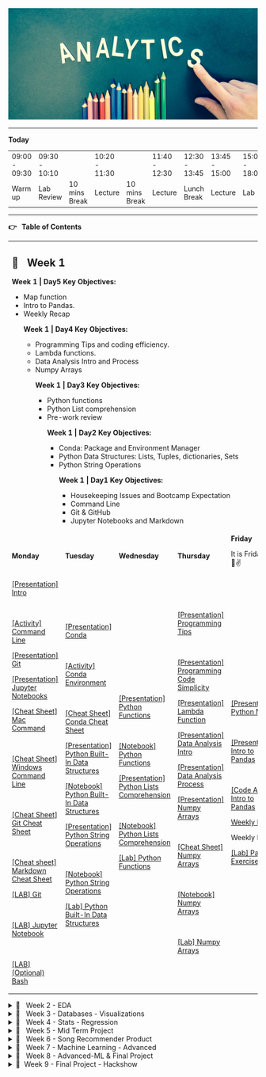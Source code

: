 
<!-- Yay, no errors, warnings, or alerts! -->

<div align="center">

<img src="header.jpg" alt="Data Analytics" style="height: 225px; width:1300px;"/>

</div>

---

**Today**


<table>
  <tr>
   <td>09:00 - 09:30
   </td>
   <td>09:30 - 10:10
   </td>
   <td>
   </td>
   <td>10:20 - 11:30
   </td>
   <td>
   </td>
   <td>11:40 - 12:30
   </td>
   <td>12:30 - 13:45
   </td>
   <td>13:45 - 15:00
   </td>
   <td>15:00 - 18:00
   </td>
  </tr>
  <tr>
   <td>Warm up
   </td>
   <td>Lab Review
   </td>
   <td>10 mins Break
   </td>
   <td>Lecture
   </td>
   <td>10 mins Break
   </td>
   <td>Lecture
   </td>
   <td>Lunch Break
   </td>
   <td>Lecture
   </td>
   <td>Lab
   </td>
  </tr>
</table>


---

**👉 **&nbsp;** Table of Contents**


<table>
  <tr>
   <td colspan="5" > <h2>📅 &nbsp;  <strong>Week 1</strong></h2>
<p>
<strong>Week 1 | Day5 Key Objectives:</strong>
<ul>

<li>Map function

<li>Intro to Pandas.

<li>Weekly Recap

<p>
<strong>Week 1 | Day4 Key Objectives:</strong>
<ul>

<li>Programming Tips and coding efficiency.

<li>Lambda functions.

<li>Data Analysis Intro and Process

<li>Numpy Arrays

<p>
<strong>Week 1 | Day3 Key Objectives:</strong>
<ul>

<li>Python functions

<li>Python List comprehension

<li>Pre-work review

<p>
<strong>Week 1 | Day2 Key Objectives:</strong>
<ul>

<li>Conda: Package and Environment Manager

<li>Python Data Structures: Lists, Tuples, dictionaries, Sets

<li>Python String Operations

<p>
<strong>Week 1 | Day1 Key Objectives:</strong>
<ul>

<li>Housekeeping Issues and Bootcamp Expectation

<li>Command Line

<li>Git & GitHub

<li>Jupyter Notebooks and Markdown
</li>
</ul>
</li>
</ul>
</li>
</ul>
</li>
</ul>
</li>
</ul>
   </td>
  </tr>
  <tr>
   <td><strong>Monday</strong>
   </td>
   <td><strong>Tuesday</strong>
   </td>
   <td><strong>Wednesday</strong>
   </td>
   <td><strong>Thursday</strong>
   </td>
   <td><strong>Friday</strong>
<p>
It is Friday!! 🥳😎✌️
<p>
<strong> </strong>
   </td>
  </tr>
  <tr>
   <td><a href="https://docs.google.com/presentation/d/1Kg4LAjE1oDtG-FLdQSaR1hecYwiMX_5-jP9tt7QHlIU/edit?usp=sharing">[Presentation] Intro</a>
<p>
<br>
<p>
<a href="https://github.com/repicao/IH_AB_DA_FT_AUG_2023/blob/main/Class_Materials/Command_Line/Activities/Activity_Command_Line.md">[Activity] Command Line</a>
<p>
<a href="https://docs.google.com/presentation/d/1dFYafjz3IV5pCaH-nNIeWKVeAjwfmhFn47S9ZrxE2pg/edit?usp=sharing">[Presentation] Git</a>
<p>
<a href="https://docs.google.com/presentation/d/1aun46umuf1hrXn5SfzzpvPNurrHeu3pODn1Jpm8_27o/edit?usp=sharing">[Presentation] Jupyter Notebooks</a>
<p>
<a href="https://github.com/repicao/IH_AB_DA_FT_AUG_2023/blob/main/Class_Materials/Command_Line/Cheat_Sheet_MAC_Command_Line.pdf">[Cheat Sheet] Mac Command</a>
<p>
<br>
<p>
<a href="https://github.com/repicao/IH_AB_DA_FT_AUG_2023/blob/main/Class_Materials/Command_Line/Cheat_Sheet_Windows_Command_Prompt.pdf">[Cheat Sheet] Windows Command Line</a>
<p>
<br>
<p>
<a href="https://github.com/repicao/IH_DA_FT_AUG_2023/blob/main/Class_Materials/Git_GitHub/Cheat_Sheet_Git_Education.pdf">[Cheat Sheet] Git Cheat Sheet</a>
<p>
<br>
<p>
<a href="https://github.com/repicao/IH_AB_DA_FT_AUG_2023/blob/main/Class_Materials/Jupyter_Notebook/Cheat_Sheet_Markdown.md">[Cheat sheet] Markdown Cheat Sheet</a>
<p>
<a href="https://github.com/repicao/IH_AB_DA_FT_AUG_2023/blob/main/Class_Materials/Git_GitHub/Labs/Lab_Git.md">[LAB] Git</a>
<p>
<br>
<p>
<a href="https://github.com/repicao/IH_AB_DA_FT_AUG_2023/blob/main/Class_Materials/Jupyter_Notebook/Labs/Lab_Juypter_Notebook.md">[LAB] Jupyter Notebook</a>
<p>
<br>
<p>
<a href="https://github.com/repicao/IH_AB_DA_FT_AUG_2023/blob/main/Class_Materials/Command_Line/Labs/Lab_Bash.md">[LAB] (Optional) Bash</a>
   </td>
   <td><a href="https://docs.google.com/presentation/d/1B0luhf2eWFIMaofY1mm2oT5jBZlg7RydRpV5wR1KwgQ/edit?usp=sharing">[Presentation] Conda</a>
<p>
<br>
<p>
<a href="https://github.com/repicao/IH_AB_DA_FT_AUG_2023/blob/main/Class_Materials/Conda/Activities/Conda_Activity_Environments.md">[Activity] Conda Environment</a>
<p>
<br>
<p>
<a href="https://github.com/repicao/IH_AB_DA_FT_AUG_2023/blob/main/Class_Materials/Conda/Cheat_Sheet_Conda.pdf">[Cheat Sheet] Conda Cheat Sheet</a>
<p>
<a href="https://docs.google.com/presentation/d/1jmBBwxCiNZPdeDFAmt_cHQ4GPrC91vkkMmA-kj40Zck/edit?usp=sharing">[Presentation] Python Built-In Data Structures</a>
<p>
<a href="https://github.com/repicao/IH_AB_DA_FT_AUG_2023/blob/main/Class_Materials/Python_Basics/Python_Built-In-Data_Structures.ipynb">[Notebook] Python Built-In Data Structures</a>
<p>
<a href="https://docs.google.com/presentation/d/1KBqPtwqEiQ-fwAWjGGZADZd6bGjhtfw_F3ltnOGd77k/edit?usp=sharing">[Presentation] Python String Operations</a>
<p>
<br>
<p>
<a href="https://github.com/repicao/IH_AB_DA_FT_AUG_2023/blob/main/Class_Materials/Python_Basics/Python_String_Operations.ipynb">[Notebook] Python String Operations</a>
<p>
<a href="https://github.com/data-bootcamp-v4/lab-python-data-structures">[Lab] Python Built-In Data Structures</a>
<p>
<br>
<p>
   </td>
   <td><a href="https://docs.google.com/presentation/d/1QDrvALgEfzewKlyI5t8Iq5mieXNxb1nQl8OdD7UV9yw/edit?usp=sharing">[Presentation] Python Functions</a>
<p>
<br>
<p>
<a href="https://github.com/repicao/IH_AB_DA_FT_AUG_2023/blob/main/Class_Materials/Python_Basics/Python_Functions.ipynb">[Notebook] Python Functions</a>
<p>
<a href="https://docs.google.com/presentation/d/1UG5c6XPeEUmwHt4fh2lA6AzH1G7kcqjbF_pDZet6OHE/edit?usp=sharing">[Presentation] Python Lists Comprehension</a>
<p>
<br>
<p>
<a href="https://github.com/repicao/IH_AB_DA_FT_AUG_2023/blob/main/Class_Materials/Python_Basics/List_Comprehensions.ipynb">[Notebook] Python Lists Comprehension</a>
<p>
<a href="https://github.com/data-bootcamp-v4/lab-python-functions">[Lab] Python Functions</a>
   </td>
   <td><a href="https://docs.google.com/presentation/d/1ex3m_Gmrfne_l8oQqFjpwkWfCtQTr3co-pdtKVAiGPY/edit?usp=sharing">[Presentation] Programming Tips</a>
<p>
<br>
<p>
<a href="https://docs.google.com/presentation/d/1XrWw-KkaokRkYKD283XkIpRrhG6z37ldDASgaCLbg1k/edit?usp=sharing">[Presentation] Programming Code Simplicity</a>
<p>
<a href="https://docs.google.com/presentation/d/1fupIWSyoyC_VunN2HRWOyRpO5CrRAmRBurW99WZFUHs/edit?usp=sharing">[Presentation] Lambda Function</a>
<p>
<a href="https://docs.google.com/presentation/d/1AuMxc8qBaTQwLv-b6_xFk-0kclhznaNf_ayS7uEgdC4/edit?usp=sharing">[Presentation] Data Analysis Intro</a>
<p>
<a href="https://docs.google.com/presentation/d/1IHtD509p-WdOiUUq8HsVA8ogC3s-Bo9SYw4kbSjEUMA/edit?usp=sharing">[Presentation] Data Analysis Process</a>
<p>
<a href="https://docs.google.com/presentation/d/1OpXH8ovA7r9KeiccF7xzi05tCxSQbPgC1xyJ_8y6dPk/edit?usp=sharing">[Presentation] Numpy Arrays</a>
<p>
<br>
<p>
<a href="https://github.com/repicao/IH_AB_DA_FT_AUG_2023/blob/main/Class_Materials/Numpy/Numpy_Python_Cheat_Sheet.pdf">[Cheat Sheet] Numpy Arrays</a>
<p>
<br>
<p>
<a href="https://github.com/repicao/IH_AB_DA_FT_AUG_2023/blob/main/Class_Materials/Numpy/Numpy.ipynb">[Notebook] Numpy Arrays</a>
<p>
<br>
<p>
<a href="https://github.com/repicao/IH_AB_DA_FT_AUG_2023/blob/main/Class_Materials/Numpy/Labs/Lab_Numpy_exercises_with_hints.md">[Lab] Numpy Arrays</a>
   </td>
   <td><a href="https://docs.google.com/presentation/d/14eFigQn9W98c3-KMQKOrGCZfEp15p-8sEGKRVR_V_K0/edit?usp=sharing">[Presentation] Python Map</a>
<p>
<br>
<p>
<a href="https://docs.google.com/presentation/d/1M9Feurk2rQfLSDfhSBZl2f4fJOGcWjahHQ2F-MWdT7w/edit?usp=sharing">[Presentation] Intro to Pandas</a>
<p>
<br>
<p>
<a href="https://github.com/repicao/IH_AB_DA_FT_AUG_2023/blob/main/Class_Materials/Pandas/Pandas_Data_Frame_General-Part_1.ipynb">[Code Along] Intro to Pandas</a>
<p>
<a href="https://docs.google.com/presentation/d/1OkpxrDnf3TF4hUDzXa8ZxFuz-JbQjfcXNSCkrItjyBw/edit?usp=sharing">Weekly Recap</a>
<p>
Weekly Retro
<p>
<a href="https://github.com/repicao/IH_AB_DA_FT_AUG_2023/tree/main/Class_Materials/Pandas/Labs/Lab_Pandas_part_1.ipynb">[Lab] Pandas Exercises</a>
   </td>
  </tr>
</table>


<details>

<summary>📅  &nbsp; Week 2 - EDA </summary>


<table>
  <tr>
   <td colspan="5" > <h2>📅 &nbsp;  <strong>Week 2</strong></h2>
<p>
<strong>Week 2 | Day1 Key Objectives:</strong>
<ul>

<li>Pandas continued (filtering,applying functions, concatenating, IO operations)

<li>HealthCare For All Case Study

<li>Data Cleaning using Pandas

<p>
<strong>Week 2 | Day2 Key Objectives:</strong>
<ul>

<li>HealthCare For All Case Study

<li>Data Cleaning using Pandas

<li>Statistics basics ( samples, probability, distributions, random variables, samples, measures of central tendency and dispersion).

<p>
<strong>Week 2 | Day3 Key Objectives:</strong>
<ul>

<li>Correlation and correlation Matrix

<li>Plotting using Matplotlib and seaborn

<li>Exploratory Data Analysis

<p>
<strong>Week 2 | Day4 Key Objectives:</strong>
<ul>

<li>Data Pipelining

<li>Linear Regression

<p>
<strong>Week 2 | Day5 Key Objectives:</strong>
<ul>

<li>Weekly Recap

<li>Pandas Group By

<li>Pandas Merging

<li>Pandas Best Practices
</li>
</ul>
</li>
</ul>
</li>
</ul>
</li>
</ul>
</li>
</ul>
   </td>
  </tr>
  <tr>
   <td><strong>Monday</strong>
   </td>
   <td><strong>Tuesday</strong>
   </td>
   <td><strong>Wednesday</strong>
   </td>
   <td><strong>Thursday</strong>
   </td>
   <td><strong>Friday</strong>
<p>
It is Friday!! 🥳😎✌️
<p>
<strong> </strong>
   </td>
  </tr>
  <tr>
   <td>
<p>
<br>
<p>
<a href="https://docs.google.com/presentation/d/1M9Feurk2rQfLSDfhSBZl2f4fJOGcWjahHQ2F-MWdT7w/edit?usp=sharing">[Presentation] Intro to Pandas</a>
<p>
<br>
<a href="https://github.com/repicao/IH_AB_DA_FT_AUG_2023/blob/main/Class_Materials/Pandas/Pandas_Data_Frame_General-Part_1.ipynb">[Code Along] Pandas_Part_1</a>
<br>
<p>
<a href="https://github.com/repicao/IH_AB_DA_FT_AUG_2023/blob/main/Class_Materials/Case_Studies/Health_Care_For_All_Case_Study/Health_Care_for_All_Case_Study.md">[Healthcare For All Case Study]</a>
<p>
<br>
<p>
<a href="https://github.com/repicao/IH_AB_DA_FT_AUG_2023/blob/main/Class_Materials/Case_Studies/Health_Care_For_All_Case_Study/Intro_To_Pandas_Healthcare For_All_Data_Cleaning.ipynb">[Code_Along] Healthcare For All Case Study</a>
<p>
<br>
<p>
<a href="https://github.com/data-bootcamp-v4/lab-dw-data-cleaning-and-formatting">[Lab] EDA_Round_1</a>
   </td>
   <td><p>
<a href="https://docs.google.com/presentation/d/1AuMxc8qBaTQwLv-b6_xFk-0kclhznaNf_ayS7uEgdC4/edit?usp=sharing">[Presentation] Data Analysis Intro</a>
<p>
<a href="https://docs.google.com/presentation/d/1IHtD509p-WdOiUUq8HsVA8ogC3s-Bo9SYw4kbSjEUMA/edit?usp=sharing">[Presentation] Data Analysis Process</a>
<p>
     <a href="https://docs.google.com/presentation/d/1zTSSzzuxgr_yvj696ieVhl7HgZ2pnepulBdeYa2nLwQ/edit?usp=sharing">[Presentation] Basic Statistical Concepts</a>
<p>
<br>
<p>
<a href="https://github.com/data-bootcamp-v4/lab-dw-data-structuring-and-combining">[Lab] EDA_Round_2</a>
   </td>
   <td><a href="https://docs.google.com/presentation/d/1FLmgMD_IGWTqscK4itzUi9Qe8B6GHL8tBv3QBeHEpq0/edit?usp=sharing">[Presentation] Correlation of Numerical Features</a>
<p>
<br>
<p>
<a href="https://docs.google.com/presentation/d/1k_J8tSdbqMLGjRhdJyBDXihFsGZnHSuQHAIAud8ipng/edit?usp=sharing">[Presentation] EDA with plotting</a>
<p>
<br>
<p>
<a href="https://github.com/repicao/IH_AB_DA_FT_AUG_2023/blob/main/Class_Materials/Data_Visualization/Matplotlib_Seaborn/Matplotlib_Seaborn_Complete.ipynb">[Notebook] EDA with plotting</a>
<p>
<br>
<p>
<a href="https://github.com/repicao/IH_AB_DA_FT_AUG_2023/blob/main/Class_Materials/Data_Visualization/Matplotlib_Seaborn/Cheat_Sheet_Python_Matplotlib.pdf">[Cheat Sheet] Matplotlib</a>
<p>
<br>
<p>
<a href="https://github.com/repicao/IH_AB_DA_FT_AUG_2023/blob/main/Class_Materials/Data_Visualization/Matplotlib_Seaborn/Cheat_Sheet_Python_Seaborn.pdf">[Cheat Sheet] Seaborn</a>
<p>
<br>
<p>
<a href="https://github.com/repicao/IH_AB_DA_FT_AUG_2023/blob/main/Class_Materials/Case_Studies/Customer_Analysis_Case_Study/Lab_Customer_Analysis_Case_Study.md">[Lab] EDA_Round_3</a>
   </td>
   <td>[Linear Regression Overview]
<p>
<br>
<p>
<a href="https://github.com/repicao/IH_AB_DA_FT_AUG_2023/blob/main/Class_Materials/Case_Studies/Health_Care_For_All_Case_Study/Intro_To_Pandas_Healthcare%20For_All_Pipelining.ipynb">[Code_Along] Data_Pipelining</a>
<p>
<br>
<p>
<a href="https://github.com/repicao/IH_AB_DA_FT_AUG_2023/blob/main/Class_Materials/Case_Studies/Customer_Analysis_Case_Study/Lab_Customer_Analysis_Case_Study.md">[Lab] EDA_Round_4</a>
   </td>
   <td><a href="https://docs.google.com/presentation/d/1mJ4YshSRjHqRMqoudwPGc38sS-TpXC5A5IImibLvdBw/edit?usp=sharing">[Presentation] Pandas Joining, Grouping</a>
<p>
<br>
<p>
<a href="https://github.com/repicao/IH_AB_DA_FT_AUG_2023/blob/main/Class_Materials/Pandas/Pandas_Data_Frame_General-3.ipynb">[Notebook] Pandas contd</a>
<p>
<br>
<p>
<a href="https://docs.google.com/presentation/d/1ULcqE5MmHnSrO3HHQ_tdNUA354Jk1n9F/edit?usp=sharing&ouid=108298089999640278508&rtpof=true&sd=true">Weekly Recap</a>
<p>
<br>
<p>
Weekly Retro
<p>
<br>
<p>
<a href="https://kahoot.it/">Kahoot</a>
<p>
<br>
<p>
[Case Study Presentations]
<p>
<br>
<p>
<a href="https://github.com/repicao/IH_AB_DA_FT_AUG_2023/blob/main/Class_Materials/Pandas/Labs/Lab_Pandas_Grouping_Data_Vehicles.ipynb">[Lab Pandas Group By]</a>
   </td>
  </tr>
</table>


</details>

<details>

<summary>📅  &nbsp; Week 3 - Databases - Visualizations</summary>


<table>
  <tr>
   <td colspan="5" ><h2>📅 &nbsp;  <strong>Week 3</strong></h2>
<p>
<strong>Week 3 | Day 5 Learning Objectives:</strong>
<ul>

<li>Business Intelligence

<li>Tableau

<li>Weekly Recap

<p>
<strong>Week 3 | Day 4 Learning Objectives:</strong>
<ul>

<li>Having clause

<li>Temporary Table

<li>Data Warehousing

<li>Data Visualization

<li>Intro Tableau

<p>
<strong>Week 3 | Day 3 Learning Objectives:</strong>
<ul>

<li>Subqueries

<p>
<strong>Week 3 | Day 2 Learning Objectives:</strong>
<ul>

<li>ERDs

<li>Joins

<p>
<strong>Week 3 | Day 1 Learning Objectives:</strong>
<ul>

<li>Relational Databases

<li>SQL Queries
</li>
</ul>
</li>
</ul>
</li>
</ul>
</li>
</ul>
</li>
</ul>
   </td>
  </tr>
  <tr>
   <td><strong>Monday</strong>
   </td>
   <td><strong>Tuesday</strong>
   </td>
   <td><strong>Wednesday</strong>
   </td>
   <td><strong>Thursday</strong>
   </td>
   <td><strong>Friday</strong>
<p>
It is Friday!! 🥳😎✌️
   </td>
  </tr>
  <tr>
   <td><a href="https://docs.google.com/presentation/d/1e4YgDOHtmMC1xrWsCC9cKuCyKxxPmctk0Ip_ruOfVVc/edit?usp=sharing">[Presentation] Relational Databases</a>
<p>
<br>
<p>
<a href="https://github.com/repicao/IH_AB_DA_FT_AUG_2023/blob/main/Class_Materials/SQL_MYSQL/Labs/Lab_Intro_Sql.md">[LAB] Lab | SQL Intro</a>
<p>
<br>
<p>
<a href="https://github.com/repicao/IH_AB_DA_FT_AUG_2023/blob/main/Class_Materials/SQL_MYSQL/Labs/Lab_SQL_Basics_Selection_Aggregation.md">[LAB] Lab | SQL Queries</a>
   </td>
   <td><a href="https://docs.google.com/presentation/d/1W2cFbuvvTffAPWqsvmx0-L_zq--KXUUvItyHC22U4sk/edit?usp=sharing">[Presentation] Joins & ERD</a>
<p>
<br>
<p>
<a href="https://github.com/repicao/IH_AB_DA_FT_AUG_2023/blob/main/Class_Materials/SQL_MYSQL/Labs/Lab_SQL_Join_Two_Tables.md">[Lab] Sql Join two tables</a>
<p>
<br>
<p>
<a href="https://github.com/repicao/IH_AB_DA_FT_AUG_2023/blob/main/Class_Materials/SQL_MYSQL/Labs/Lab_SQL_Join_Multi_Tables.md">[Lab] (Optional) Sql Join multiple tables</a>
   </td>
   <td><a href="https://github.com/repicao/IH_AB_DA_FT_AUG_2023/blob/main/Class_Materials/SQL_MYSQL/Activities/Activities.md">[Activity ERD]</a>
<p>
<br>
<p>
<a href="https://docs.google.com/presentation/d/1PKCkTHA3VJc1eK1uASNFEGcjQIBpZGNoYtNW8WwgInY/edit#slide=id.g1c9251237d3_2_231">[Presentation] SQL Sub Queries</a>
<p>
<br>
<p>
<a href="https://github.com/repicao/IH_AB_DA_FT_AUG_2023/blob/main/Class_Materials/SQL_MYSQL/Labs/Lab_SQL_Subqueries.md">[Lab] SQL Sub Queries</a>
   </td>
   <td>[SQL Having clause]
<p>
<br>
<p>
<a href="https://docs.google.com/presentation/d/1CiiNggawX0KFfYNJYoc98LjmZT-_g86P3WZecPw7MPk/edit#slide=id.p">[Presentation] Data Warehousing</a>
<p>
<br>
<p>
<a href="https://docs.google.com/presentation/d/1GPn_6Vl4PUO4gGyOkVd9rolDf7SZ_ftGksQ0GH8ZSO0/edit#slide=id.p">[Presentation] Temporary Table/ Views</a>
<p>
<br>
<p>
<a href="https://docs.google.com/presentation/d/1zg-tjLvANo7r847S_11XGlo7x74u--GfeyF9b0uPBpA/edit?usp=sharing">[Presentation] Intro to Tableau </a>
<p>
<br>
<p>
<a href="https://github.com/repicao/IH_AB_DA_FT_AUG_2023/blob/main/Class_Materials/Data_Visualization/Tableau/Lab/Lab_Tableau_Customer_Analysis_Case_Study.md">[LAB] Tableau</a>
<p>
<br>
<p>
<a href="https://github.com/repicao/IH_AB_DA_FT_AUG_2023/blob/main/Class_Materials/SQL_MYSQL/Labs/Lab_SQL_GroupBy.md">[Lab] (Optional) SQL Group By</a>
   </td>
   <td><a href="https://docs.google.com/presentation/d/1MdUfA565cyS3f0pzfeaOeKBQPyCDynWDq_OTN2RXkKE/edit?usp=sharing">[Presentation] Tableau </a>
<p>
<br>
<p>
<a href="https://docs.google.com/presentation/d/1-xlqXGBktMvlpAv3dq4n0SzilhIYou0jRTGdF283HDc/edit?usp=sharing">[Presentation] Business Intelligence</a>
<p>
<br>
<p>
<a href="https://github.com/repicao/IH_AB_DA_FT_AUG_2023/blob/main/Class_Materials/Data_Visualization/Tableau/Activities/Activity_KPI.md">[Activity] KPIs</a>
<p>
<br>
<p>
<a href="https://docs.google.com/presentation/d/1sEdfwMIBDLUBliS7vsGbfOW-rybk_DFG0MGyQMJyfsc/edit?usp=sharing">Weekly Recap</a>
<p>
<br>
<p>
Weekly Retro
<p>
<br>
<p>
<a href="https://github.com/repicao/IH_AB_DA_FT_AUG_2023/blob/main/Class_Materials/Data_Visualization/Tableau/Lab/Lab_Tableau_Dashboards.md">[LAB] Tableau Dashboard</a>
   </td>
  </tr>
</table>


</details>

<details>

<summary>📅  &nbsp; Week 4 - Stats - Regression</summary>


<table>
  <tr>
   <td colspan="5" ><h2>📅 &nbsp;  <strong>Week 4</strong></h2>
<p>
<strong>Week 4 | Day 5 Learning Objectives:</strong>
<ul>

<li>Hypothesis Testing

<li>Mid term project briefing

<li>Recap

<p>
<strong>Week 4 | Day 4 Learning Objectives:</strong>
<ul>

<li>Model Validation

<li>Revisit StandardScaler fit and transform functions

<li>Using the model to predict on a new unseen record.

<li>Hypothesis Testing

<p>
<strong>Week 4 | Day 3 Learning Objectives:</strong>
<ul>

<li>Linear Regression.

<li>Model Validation.

<p>
<strong>Week 4 | Day 2 Learning Objectives:</strong>
<ul>

<li>Linear Regression.

<li>Model Validation.

<p>
<strong>Week 4 | Day 1 Learning Objectives:</strong>
<ul>

<li>Storytelling with Data

<li>Data Visualization

<li>Machine Learning Intro.

<li>Data Transformation.
</li>
</ul>
</li>
</ul>
</li>
</ul>
</li>
</ul>
</li>
</ul>
   </td>
  </tr>
  <tr>
   <td><strong>Monday</strong>
   </td>
   <td><strong>Tuesday</strong>
   </td>
   <td><strong>Wednesday</strong>
   </td>
   <td><strong>Thursday</strong>
   </td>
   <td><strong>Friday</strong>
<p>
It is Friday!! 🥳😎✌️
   </td>
  </tr>
  <tr>
   <td><a href="https://docs.google.com/presentation/d/1c1oC44muF_BJ_1aJJzLo3-dquRsiPDrgYa37JBayR7I/edit?usp=sharing">[Presentation] Data Visualization</a>
<p>
<br> <a href="https://docs.google.com/presentation/d/1x8ssvKYH6vYfAwZpcORHEWxyZPkVWNYN3TBWPoKjmK8/edit?usp=sharing">[Presentation] Storytelling with Data]</a>
<p>
<br>
<p>
<a href="https://docs.google.com/presentation/d/1aTldSiT9xSBLAmY1bY2nzrH56-d-JFpMEPADgIjNbd4/edit?usp=sharing">[Presentation] Intro to Machine Learning</a>
<p>
<br>
<p>
<a href="https://docs.google.com/presentation/d/1ce4WzP4gPQodkYi4zRzJlE0nC1aL07tDboSZ6ewunls/edit?usp=sharing">[Presentation] Probability Distributions</a> 
<p>
<br>
<p>
<a href="https://docs.google.com/presentation/d/1fwT47gmfYEzEmlbIDJNf28h-upLXKSfkCIZG8ZelxFU/edit?usp=sharing">[Presentation] Data Processing</a>
<p>
<br>
<p>
<a href="https://github.com/repicao/IH_AB_DA_FT_AUG_2023/blob/main/Class_Materials/Case_Studies/Customer_Analysis_Case_Study/Activities_Transformation.md">[LAB] Lab | Data Transformation</a>
<p>
<br>
<p>
<a href="https://public.tableau.com/de-de/s/interactive-resume-gallery">[Lab] [Optional] Resume using Tableau  </a>
   </td>
   <td><a href="https://docs.google.com/presentation/d/1pkcDSqwrQprqy2CH1DK4MwIUTdEtyL1THbbCn9SrsQs/edit?usp=sharing">[Presentation] Linear Regression</a>
<p>
<br>
<p>
<a href="https://github.com/repicao/IH_AB_DA_FT_AUG_2023/blob/main/Class_Materials/Case_Studies/Health_Care_For_All_Case_Study/Intro_To_Pandas_Healthcare%20For_All_Modeling.ipynb">[Notebook] Linear Regression</a>
<p>
<br>
<p>
<a href="https://github.com/repicao/IH_AB_DA_FT_AUG_2023/blob/main/Class_Materials/Case_Studies/Customer_Analysis_Case_Study/Activities_Linear_Regression.md">[LAB] Lab | Model Fitting and Evaluating</a>
   </td>
   <td><a href="https://docs.google.com/presentation/d/1pkcDSqwrQprqy2CH1DK4MwIUTdEtyL1THbbCn9SrsQs/edit?usp=sharing">[Presentation] Improving Model Accuracy</a>
<p>
<br>
<p>
<a href="https://github.com/repicao/IH_AB_DA_FT_AUG_2023/blob/main/Class_Materials/Case_Studies/Health_Care_For_All_Case_Study/Intro_To_Pandas_Healthcare%20For_All_Modeling.ipynb">[Notebook] Linear Regression</a>
<p>
<br>
<p>
<a href="https://github.com/repicao/IH_AB_DA_FT_AUG_2023/blob/main/Class_Materials/Case_Studies/Customer_Analysis_Case_Study/Activities_Linear_Regression.md">[LAB] Model Evaluation and Improving</a>
   </td>
   <td><a href="https://docs.google.com/presentation/d/1dgspDn-tOqRjcJK6YN-SZWPZLHkMrAvSduj6iqqXxf4/edit?usp=sharing">[Presentation] Sampling Distributions </a>
<p>
<br>
<p>
<a href="https://docs.google.com/presentation/d/1b_B31FIOojVdTU5tZrZ6ixoF_6bQGk3M_nPdRE0KO8Y/edit?usp=sharing">[Presentation] Hypothesis Testing</a>
<p>
<br>
<p>
<a href="https://github.com/repicao/IH_AB_DA_FT_AUG_2023/blob/main/Class_Materials/Statistics/Hypothesis_Testing_Structure.ipynb">[Notebook] Hypothesis One Sample Test</a>
<p>
<br>
<p>
<a href="https://github.com/repicao/IH_AB_DA_FT_AUG_2023/blob/main/Class_Materials/Case_Studies/Customer_Analysis_Case_Study/Activities_Linear_Regression.md">[LAB] Model Evaluation and Improving</a>
<p>
<br>
<p>
<a href="https://github.com/repicao/IH_AB_DA_FT_AUG_2023/blob/main/Class_Materials/Statistics/Lab/Lab_Hypothesis_Testing.md">[Lab] Hypothesis Testing</a>
   </td>
   <td><a href="https://kahoot.it/">Kahoot</a>
<p>
<br>
<a href="https://docs.google.com/presentation/d/1an2XtB3eGCGSjN4xAqdieNDsapJ4IvxL3K8ApQRWOV8/edit#slide=id.g205afdc590b_0_166">[Presentation] A/B Testing</a>
<p>
<br>
<a href="https://github.com/repicao/IH_AB_DA_FT_AUG_2023/blob/main/Class_Materials/Statistics/AB_Testing.ipynb">[Notebook] A/B Testing</a>
<p>
<br>
<p>
<a href="https://docs.google.com/presentation/d/1hVVTG8q2wVI71GacjcYTMsZvQB43C1_KCRgednRyg6g/edit?usp=sharing">Weekly Recap</a>
<p>
<br>
<p>
Weekly Retro
<p>
<br>
<p>
<a href="https://github.com/repicao/IH_AB_DA_FT_AUG_2023/tree/main/Class_Materials/MidTerm_Project">Midterm Project Intro/ Briefing</a>
<p>
<br>
<p>
<a href="https://github.com/repicao/IH_AB_DA_FT_AUG_2023/blob/main/Class_Materials/Statistics/Lab/Lab_Hypothesis_Testing.md">[Lab] Hypothesis Testing</a>
   </td>
  </tr>
</table>


</details>

<details>

<summary>📅  &nbsp; Week 5 - Mid Term Project </summary>


<table>
  <tr>
   <td colspan="5" ><h2>📅 &nbsp;  <strong>Week 5</strong></h2>
<p>
                                                        <h2>📅 &nbsp;  <strong>Mid-Term Project</strong></h2>
   </td>
  </tr>
  <tr>
   <td><strong>Monday</strong>
   </td>
   <td><strong>Tuesday</strong>
   </td>
   <td><strong>Wednesday</strong>
   </td>
   <td><strong>Thursday</strong>
   </td>
   <td><strong>Friday</strong>
<p>
It is Friday!! 🥳😎✌️
   </td>
  </tr>
  <tr>
   <td>Submitting project plans: 
     <p>
       <br>
       Elevator pitches
     </p>
   </td>
   <td>Work on the project
   </td>
   <td>Work on the project
   </td>
   <td>Work on the project
   </td>
   <td>Work on the project
   </td>
  </tr>
  <tr>
   <td>Work on the project
   </td>
   <td>
   </td>
   <td>
   </td>
   <td>
   </td>
   <td>Presentations
   </td>
  </tr>
</table>


</details>

<details>

<summary>📅  &nbsp; Week 6 - Song Recommender Product </summary>


<table>
  <tr>
   <td colspan="5" ><strong><h2>Week 6</h2></strong>
<p>
<strong>Week 6 | Day 5 Learning Objectives:</strong>
<ul>

<li>Working on the product

<p>
<strong>Week 6 | Day 4 Learning Objectives:</strong>
<ul>

<li>Unsupervised Learning

<li>K-means Algorithm

<li>Saving/Loading Model using Pickle

<p>
<strong>Week 6 | Day 3 Learning Objectives:</strong>
<ul>

<li>APIs.

<li>Spotify API.

<li>JSON format overview.

<li>Restful APIs

<p>
<strong>Week 6 | Day 2 Learning Objectives:</strong>
<ul>

<li>Web Scraping multiple pages

<li>Python modules

<p>
<strong>Week 6 | Day 1 Learning Objectives:</strong>
<ul>

<li>Git ignore

<li>Web Scraping

<li>HTML, CSS

<li>Beautiful Soup
</li>
</ul>
</li>
</ul>
</li>
</ul>
</li>
</ul>
</li>
</ul>
   </td>
  </tr>
  <tr>
   <td><strong>Monday</strong>
   </td>
   <td><strong>Tuesday</strong>
   </td>
   <td><strong>Wednesday</strong>
   </td>
   <td><strong>Thursday</strong>
   </td>
   <td><strong>Friday</strong>
<p>
It is Friday!! 🥳😎✌️
   </td>
  </tr>
  <tr>
   <td><a href="https://github.com/repicao/IH_AB_DA_FT_AUG_2023/blob/main/Class_Materials/Web_Scraping/Case_Study_Gnod_Song_Recommender.md">[Case Study] Gnod Song Recommender</a>
<p>
<br>
<p>
<a href="https://docs.google.com/presentation/d/16mTAbrd6upq2UGyBtCmhsTunJKcvIAi2kATQeWVxNV0/edit?usp=sharing">[Presentation] Web Scraping</a>
<p>
<br>
<p>
<a href="https://flukeout.github.io/">[Activity] CSS Selector</a>
<p>
<br>
<p>
<a href="https://github.com/repicao/IH_AB_DA_FT_AUG_2023/blob/main/Class_Materials/Web_Scraping/Web_Scraping.ipynb">[Notebook] Web Scraping Code Along</a>
<p>
<br>
<p>
<a href="https://docs.google.com/presentation/d/1XKJnjuI97cLBHmlH1ihTkldskCv6HOZQY2GJ3uG70yA/edit?usp=sharing">[Presentation] Project Roadmap</a>
<p>
<br>
<p>
<a href="https://docs.google.com/presentation/d/1l_yq7e0n13qONhLhr43sTCznWxP05C9u/edit?usp=sharing&ouid=108298089999640278508&rtpof=true&sd=true">[LAB] Song Recommender Project</a> 
   </td>
   <td><a href="https://github.com/repicao/IH_AB_DA_FT_AUG_2023/blob/main/Class_Materials/Web_Scraping/2_Web_Scraping.ipynb">[Notebook] Web Scraping Multiple Pages Code Along</a>
<p>
<br>
<p>
<a href="https://github.com/repicao/IH_AB_DA_FT_AUG_2023/blob/main/Class_Materials/Web_Scraping/Lab/Lab_Web_Scraping_1st_Prototype_Expansion.md">[LAB] Song Recommender Project </a>
   </td>
   <td><a href="https://docs.google.com/presentation/d/1-L1RsIMYd8ddY3p3Sghu9DSqA8zkBCGYhSUM8IxoV5Y/edit?usp=sharing">[Presentation] APIs</a>
<p>
<br>
<p>
<a href="https://docs.google.com/presentation/d/1GvSch5MAvewIX2bl-Y-Jn_5z9bBeYHj7v4SjPxKwtb8/edit?usp=sharing">[Presentation] Spotipy</a>
<p>
<br>
<p>
<a href="https://github.com/repicao/IH_AB_DA_FT_AUG_2023/blob/main/Class_Materials/Web_Scraping/Intro_APIs_Structure.ipynb">[Notebook] APIs</a>
<p>
<br>
<p>
<a href="https://github.com/repicao/IH_AB_DA_FT_AUG_2023/blob/main/Class_Materials/Web_Scraping/Spotify_Structure.ipynb">[Notebook] Spotipy</a>
<p>
<br>
<p>
<a href="https://github.com/repicao/IH_AB_DA_FT_AUG_2023/blob/main/Class_Materials/Web_Scraping/Lab/Lab_Song_Recommender_APIs.md">[LAB] Song Recommender Project </a>
   </td>
   <td><a href="https://docs.google.com/presentation/d/1bbqadjMUCdxlvVcLdT-U3CX1fUykmSpDU4ovtvszXHw/edit?usp=sharing">[Presentation] Clustering using K-means</a>
<p>
<br>
<p>
<a href="https://docs.google.com/presentation/d/1eJP2JCPRRSpIB7gVr0CVhFjtmW8jUmEqvXEHeRQyD5k/edit?usp=sharing">[Presentation] K-Means with Scikit-Learn</a>
<p>
<br>
<p>
<a href="https://github.com/repicao/IH_AB_DA_FT_AUG_2023/blob/main/Class_Materials/Machine_Learning/Unsupervised_Learning/KMeans_Structure.ipynb">[Notebook] K-Means Code Along</a>
<p>
<br>
<p>
<a href="https://docs.google.com/presentation/d/1lx_Xt2qdD4ZRczJ8HMQdfoMBjMGBOXWl/edit?usp=sharing&ouid=108298089999640278508&rtpof=true&sd=true">[LAB] Song Recommender Project </a>
   </td>
   <td><a href="https://docs.google.com/presentation/d/1mWytiwOq3no4VY1l2NOyp_aDeeznXwbP/edit?usp=sharing&ouid=108298089999640278508&rtpof=true&sd=true">[Presentation] Weekly Recap</a>
<p>
<br>
<p>
<a href="https://docs.google.com/presentation/d/1lW1kWqi6oPqUUSjcT9B-taMpl7bawvUC/edit?usp=sharing&ouid=108298089999640278508&rtpof=true&sd=true">[LAB] Song Recommender Project </a>
<p> Song Recommender Presentations <p>
  
   </td>
  </tr>
</table>


</details>

<details>

<summary>📅  &nbsp; Week 7 - Machine Learning - Advanced</summary>


<table>
  <tr>
   <td colspan="5" ><strong><h2>Week 7</h2></strong>
<p>
<strong>Week 7 | Day 5 Learning Objectives:</strong>
<ul>

<li>Random Forest

<li>Hyper Parameter Tuning

<li>ML Frequent Problems

<li>Recap

<p>
<strong>Week 7 | Day 4 Learning Objectives:</strong>
<ul>

<li>Cross Validation

<li>Handling Imbalanced Data

<li>Bias and Variance Tradeoff

<p>
<strong>Week 7 | Day 3 Learning Objectives:</strong>
<ul>

<li>Decision Trees

<p>
<strong>Week 7 | Day 2 Learning Objectives:</strong>
<ul>

<li>KNN

<li>Logistic regression 

<li>Evaluating Classification models

<p>
<strong>Week 7 | Day 1 Learning Objectives:</strong>
<ul>

<li>Feature Selection
</li>
</ul>
</li>
</ul>
</li>
</ul>
</li>
</ul>
</li>
</ul>
   </td>
  </tr>
  <tr>
   <td><strong>Monday</strong>
   </td>
   <td><strong>Tuesday</strong>
   </td>
   <td><strong>Wednesday</strong>
   </td>
   <td><strong>Thursday</strong>
   </td>
   <td><strong>Friday</strong>
<p>
It is Friday!! 🥳😎✌️
   </td>
  </tr>
  <tr>
   <td>
<p>
<br>
<p>
<a href="https://docs.google.com/presentation/d/1Sjn4NBWYOAXx6xWGUkh0k9w4mDQTT073fsbxrN-oErg/edit?usp=sharing">[Presentation] Feature Selection</a>
<p>
<br>
<p>
<a href="https://github.com/repicao/IH_AB_DA_FT_AUG_2023/blob/main/Class_Materials/Data%20Processing/Data_PreProcessing_Feature_Selection.ipynb">[Notebook] Feature Selection</a>
<p>
<br>
<p>
<a href="https://github.com/repicao/IH_AB_DA_FT_AUG_2023/blob/main/Class_Materials/Data%20Processing/P-Value.ipynb">[Notebook] Feature Selection using P-Value</a>
<p>
<br>
<p>

<p>
<br>
<p>
<a href="https://github.com/repicao/IH_AB_DA_FT_AUG_2023/blob/main/Class_Materials/Machine_Learning/Supervised_Learning/Lab/Comparing_Models_KNN_Feature_Selection._Embedded_Methods.md">[LAB] Model_Comparison</a>
   </td>
   <td><a href="https://docs.google.com/presentation/d/1dJcP7kXvI8qJ3iuPoj24k_ghSaNgnzylaj1EzQAzIhA/edit?usp=sharing">[Presentation] KNN</a>
<p>
<br>
<p>
<a href="https://docs.google.com/presentation/d/1cCPsyVtgGZsuHoxCj4kKCAjQJlsp4ApcILFLoapGywE/edit?usp=sharing">[Presentation] Logistic Regression</a>
<p>
<br>
<p>
<a href="https://docs.google.com/presentation/d/183FItwGm3fc9yTRR6neicS6XVI0m_o1LBKek_bMlZII/edit?usp=sharing">[Presentation] Evaluating Classification Models</a>
<p>
<br>
<p>
<a href="https://github.com/repicao/IH_AB_DA_FT_AUG_2023/blob/main/Class_Materials/Machine_Learning/Supervised_Learning/Supervised_Learning_KNN_Housing_Prices%20KNN.ipynb">[Notebook] KNN</a>
<p>
<br>
<p>
<a href="https://github.com/repicao/IH_AB_DA_FT_AUG_2023/blob/main/Class_Materials/Machine_Learning/Supervised_Learning/Supervised_Learning_Classification_Logistic_Regression.ipynb">[Notebook] Logistic Regression</a>
<p>
<br>
<p>
<a href="https://github.com/repicao/IH_AB_DA_FT_AUG_2023/blob/main/Class_Materials/Machine_Learning/Supervised_Learning/Lab/Lab_Classification_Handling_Logistic_Regression_Imbalanced_data.md">[LAB] Logistic Regression</a>
   </td>
   <td><a href="https://docs.google.com/presentation/d/1J31wU0za-DoGOqBVaD7uqC1E9kWSz3-TWOys55trIyA/edit?usp=sharing">[Presentation] Decision Trees</a>
<p>
<br>
<p>
<a href="https://github.com/repicao/IH_AB_DA_FT_AUG_2023/blob/main/Class_Materials/Machine_Learning/Supervised_Learning/Supervised_Learning_Decision_Trees.ipynb">[Notebook] Decision Trees</a>
<p>
<br>
<p>
<a href="https://github.com/repicao/IH_AB_DA_FT_AUG_2023/blob/main/Class_Materials/Machine_Learning/Supervised_Learning/Lab/Lab_Classification_Handling_Logistic_Regression_Imbalanced_data.md">[Lab] Decision_Trees</a>
   </td>
   <td><a href="https://docs.google.com/presentation/d/1TLksCZKyo_NxtMMUoCHHDMnjaFDp7138QrCEYXD_tLo/edit?usp=sharing">[Presentation ] Cross Validation</a>
<p>
<br>
<p>
<a href="https://docs.google.com/presentation/d/19lH2LEkCVUBbnKWSvY-rqef3fVjFfKjdTSY3V4DE-uA/edit?usp=sharing">[Presentation] Bias & Variance</a>
<p>
<br>
<p>
<a href="https://github.com/repicao/IH_AB_DA_FT_AUG_2023/blob/main/Class_Materials/Machine_Learning/Supervised_Learning/Cross_Validation.ipynb">[Notebook] Cross Validation</a>
<p>
<br>
<p>
<a href="https://github.com/repicao/IH_AB_DA_FT_AUG_2023/blob/main/Class_Materials/Data%20Processing/Handling_Imbalanced_Data.ipynb">[Notebook] Handling Imbalanced Data sets</a>
<p>
<br>
<p>
<a href="https://drive.google.com/file/d/1fCNDcFhS13FT2UoN1zcIkfu_vjPl_dUv/view?usp=sharing">[Data] Imbalanced Data Set</a>
<p>
<br>
<p>
<a href="https://github.com/repicao/IH_AB_DA_FT_AUG_2023/blob/main/Class_Materials/Machine_Learning/Supervised_Learning/Lab/Lab_Classification_Handling_Logistic_Regression_Imbalanced_data.md">[Lab] Cross Validation & Resampling</a>
   </td>
   <td><a href="http://kahoot.it">Kahoot</a>
<p>
<br>
<p>
<a href="https://docs.google.com/presentation/d/1ghyEo24ttcHZprZfU1x4u5xtWo_xwDPHf5FNOHehnLg/edit?usp=sharing">[Presentation] ML Frequent Problems</a>
<p>
<br>
<p>
<a href="https://docs.google.com/presentation/d/1cgfXGznhhHyTY-4F4jRGo4fqZ943HxUBzpRRDSe-uiU/edit?usp=sharing">[Presentation] Ensemble Methods</a>
<p>
<br>
<p>
<a href="https://docs.google.com/presentation/d/1se2v9JnXsqbmaOmux9N_oG0dFPDjcpOB/edit?usp=sharing&ouid=108298089999640278508&rtpof=true&sd=true">[Presentation] Weekly Recap</a>
<p>
<br>
<p>
<a href="https://github.com/repicao/IH_AB_DA_FT_AUG_2023/blob/main/Class_Materials/Machine_Learning/Supervised_Learning/Random_Forest.ipynb">[Notebook] Random Forest</a>
<p>
<br>
<p>
<a href="https://github.com/repicao/IH_AB_DA_FT_AUG_2023/blob/main/Class_Materials/Machine_Learning/Supervised_Learning/Random_Forest_Hyper_Parameter_Tunning.ipynb">[Notebook] Hyper Parameter Tuning</a>
<p>
<br>
<p>
[Weekly Retro]
<p>
<br>
<p>
<a href="https://github.com/repicao/IH_AB_DA_FT_AUG_2023/blob/main/Class_Materials/Machine_Learning/Supervised_Learning/Lab/Lab_Classification_Handling_Logistic_Regression_Imbalanced_data.md">[Lab] Random Forest & Hyper Parameter Tuning</a>
  
  <br>
<p>
<a href="https://github.com/repicao/IH_AB_DA_FT_AUG_2023/blob/main/Class_Materials/Final_Project/Readme.md">Final Project Kick off</a>
<p>
<br>
   </td>
  </tr>
</table>


</details>

<details>

<summary> 📅  &nbsp; Week 8 - Advanced-ML & Final Project</summary>


<table>
  <tr>
   <td colspan="5" ><strong><h2>Week 8</h2></strong>
<p>
<strong>Week 8 | Day 1 Learning Objectives:</strong>
<ul>

<li>Final Project Presentation Example.

<li>NLP
</li>
</ul>
   </td>
  </tr>
  <tr>
   <td><strong>Monday</strong>
   </td>
   <td><strong>Tuesday</strong>
   </td>
   <td><strong>Wednesday</strong>
   </td>
   <td><strong>Thursday</strong>
   </td>
   <td><strong>Friday</strong>
<p>
It is Friday!! 🥳😎✌️
   </td>
  </tr>
  <tr>
   <td>
<p>
<p>
<a href="https://docs.google.com/presentation/d/1LwHs1TGLQW5F5dqVw5E9egv5eVUN8t5g79rLwvGRLf0/edit?usp=sharing">[Presentation] Natural Language Processing</a>
<p>
<br>
<p>
<a href="">[Notebook] NLP</a>
<p>
<br>
<p>
<a href="https://drive.google.com/file/d/1070RNgMiWUVDCHwqUPEjc0FFI49tMcCx/view?usp=sharing">[Data] NLP Data</a>
   </td>
   <td>Final Project Research
   </td>
   <td>Final Project Elevator Pitches
   </td>
   <td>Daily Standup
<p>
<br>
<p>
Final Project Plan Submission
   </td>
   <td>Daily Standup
   </td>
  </tr>
</table>


</details>

<details>

<summary> 📅  &nbsp;Week 9 - Final Project - Hackshow</summary>

</details>

